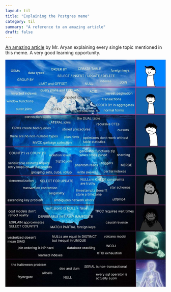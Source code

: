 ```yaml
---
layout: til
title: "Explaining the Postgres meme"
category: til
summary: "A reference to an amazing article"
draft: false
---
```


[An amazing article](https://avestura.dev/blog/explaining-the-postgres-meme)
 by Mr. Aryan explaining every single topic mentioned in this meme. A very
 good learning opportunity.

![postgres-meme.jpeg](/i/postgres-meme.jpeg)
